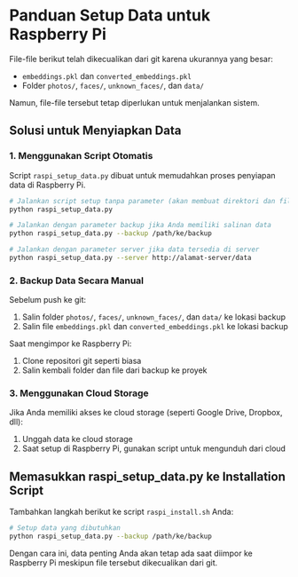 # Panduan Setup Data untuk Raspberry Pi

File-file berikut telah dikecualikan dari git karena ukurannya yang besar:
- `embeddings.pkl` dan `converted_embeddings.pkl`
- Folder `photos/`, `faces/`, `unknown_faces/`, dan `data/`

Namun, file-file tersebut tetap diperlukan untuk menjalankan sistem.

## Solusi untuk Menyiapkan Data

### 1. Menggunakan Script Otomatis

Script `raspi_setup_data.py` dibuat untuk memudahkan proses penyiapan data di Raspberry Pi.

```bash
# Jalankan script setup tanpa parameter (akan membuat direktori dan file kosong)
python raspi_setup_data.py

# Jalankan dengan parameter backup jika Anda memiliki salinan data
python raspi_setup_data.py --backup /path/ke/backup

# Jalankan dengan parameter server jika data tersedia di server
python raspi_setup_data.py --server http://alamat-server/data
```

### 2. Backup Data Secara Manual

Sebelum push ke git:
1. Salin folder `photos/`, `faces/`, `unknown_faces/`, dan `data/` ke lokasi backup
2. Salin file `embeddings.pkl` dan `converted_embeddings.pkl` ke lokasi backup

Saat mengimpor ke Raspberry Pi:
1. Clone repositori git seperti biasa
2. Salin kembali folder dan file dari backup ke proyek

### 3. Menggunakan Cloud Storage

Jika Anda memiliki akses ke cloud storage (seperti Google Drive, Dropbox, dll):
1. Unggah data ke cloud storage
2. Saat setup di Raspberry Pi, gunakan script untuk mengunduh dari cloud

## Memasukkan raspi_setup_data.py ke Installation Script

Tambahkan langkah berikut ke script `raspi_install.sh` Anda:

```bash
# Setup data yang dibutuhkan
python raspi_setup_data.py --backup /path/ke/backup
```

Dengan cara ini, data penting Anda akan tetap ada saat diimpor ke Raspberry Pi meskipun file tersebut dikecualikan dari git. 